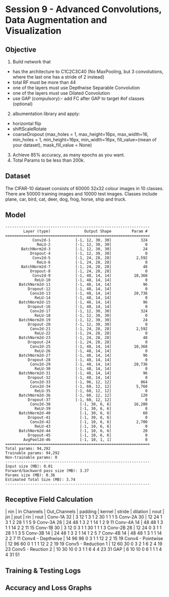# Session 9 - Advanced Convolutions, Data Augmentation and Visualization

## Objective 
1. Build network that
  - has the architecture to C1C2C3C40 (No MaxPooling, but 3 convolutions, where the last one has a stride of 2 instead) 
  - total RF must be more than 44
  - one of the layers must use Depthwise Separable Convolution
  - one of the layers must use Dilated Convolution
  - use GAP (compulsory):- add FC after GAP to target #of classes (optional)
2. albumentation library and apply:
  - horizontal flip
  - shiftScaleRotate
  - coarseDropout (max_holes = 1, max_height=16px, max_width=16, min_holes = 1, min_height=16px, min_width=16px, fill_value=(mean of your dataset), mask_fill_value = None)
3. Achieve 85% accuracy, as many epochs as you want.
4. Total Params to be less than 200k.
  
## Dataset
The CIFAR-10 dataset consists of 60000 32x32 colour images in 10 classes. There are 50000 training images and 10000 test images. Classes include plane, car, bird, cat, deer, dog, frog, horse, ship and truck.

## Model
```
----------------------------------------------------------------
        Layer (type)               Output Shape         Param #
================================================================
            Conv2d-1           [-1, 12, 30, 30]             324
              ReLU-2           [-1, 12, 30, 30]               0
       BatchNorm2d-3           [-1, 12, 30, 30]              24
           Dropout-4           [-1, 12, 30, 30]               0
            Conv2d-5           [-1, 24, 28, 28]           2,592
              ReLU-6           [-1, 24, 28, 28]               0
       BatchNorm2d-7           [-1, 24, 28, 28]              48
           Dropout-8           [-1, 24, 28, 28]               0
            Conv2d-9           [-1, 48, 14, 14]          10,368
             ReLU-10           [-1, 48, 14, 14]               0
      BatchNorm2d-11           [-1, 48, 14, 14]              96
          Dropout-12           [-1, 48, 14, 14]               0
           Conv2d-13           [-1, 48, 14, 14]          20,736
             ReLU-14           [-1, 48, 14, 14]               0
      BatchNorm2d-15           [-1, 48, 14, 14]              96
          Dropout-16           [-1, 48, 14, 14]               0
           Conv2d-17           [-1, 12, 30, 30]             324
             ReLU-18           [-1, 12, 30, 30]               0
      BatchNorm2d-19           [-1, 12, 30, 30]              24
          Dropout-20           [-1, 12, 30, 30]               0
           Conv2d-21           [-1, 24, 28, 28]           2,592
             ReLU-22           [-1, 24, 28, 28]               0
      BatchNorm2d-23           [-1, 24, 28, 28]              48
          Dropout-24           [-1, 24, 28, 28]               0
           Conv2d-25           [-1, 48, 14, 14]          10,368
             ReLU-26           [-1, 48, 14, 14]               0
      BatchNorm2d-27           [-1, 48, 14, 14]              96
          Dropout-28           [-1, 48, 14, 14]               0
           Conv2d-29           [-1, 48, 14, 14]          20,736
             ReLU-30           [-1, 48, 14, 14]               0
      BatchNorm2d-31           [-1, 48, 14, 14]              96
          Dropout-32           [-1, 48, 14, 14]               0
           Conv2d-33           [-1, 96, 12, 12]             864
           Conv2d-34           [-1, 60, 12, 12]           5,760
             ReLU-35           [-1, 60, 12, 12]               0
      BatchNorm2d-36           [-1, 60, 12, 12]             120
          Dropout-37           [-1, 60, 12, 12]               0
           Conv2d-38             [-1, 30, 6, 6]          16,200
             ReLU-39             [-1, 30, 6, 6]               0
      BatchNorm2d-40             [-1, 30, 6, 6]              60
          Dropout-41             [-1, 30, 6, 6]               0
           Conv2d-42             [-1, 10, 6, 6]           2,700
             ReLU-43             [-1, 10, 6, 6]               0
      BatchNorm2d-44             [-1, 10, 6, 6]              20
          Dropout-45             [-1, 10, 6, 6]               0
        AvgPool2d-46             [-1, 10, 1, 1]               0
================================================================
Total params: 94,292
Trainable params: 94,292
Non-trainable params: 0
----------------------------------------------------------------
Input size (MB): 0.01
Forward/backward pass size (MB): 3.37
Params size (MB): 0.36
Estimated Total Size (MB): 3.74
----------------------------------------------------------------
```
## Receptive Field Calculation

| nin 		  | In Channels | Out_Channels | padding | kernel | stride | dilation	| nout | jin | jout | rin | rout |
Conv-1A	32	  |  	3		12	   1	3	1	2	30	1	1	1	5
Conv-2A	30	  | 	12		24	   1	3	1	2	28	1	1	5	9
Conv-3A	28	  | 	24		48	   1	3	2	1	14	1	2	9	11
Conv-4A	14	  | 	48		48	   1	3	1	1	14	2	2	11	15
Conv-1B	30	  | 	3		12	   0	3	1	1	30	1	1	1	3
Conv-2B	28	  | 	12		24	   0	3	1	1	28	1	1	3	5
Conv-3B	14	  | 	24		48	   1	3	2	1	14	1	2	5	7
Conv-4B	14	  | 	48		48	   1	3	1	1	14	2	2	7	11
Conv4 - Depthwise | 	14		96	  96	0	3	1	1	12	2	2	15	19
Conv4 - Pointwise | 	12		96	  60	0	1	1	1	12	2	2	19	19
Conv5 - Reduction 1 | 	12		60	  30	0	3	2	1	6	2	4	19	23
Conv5 - Reuction 2 | 	10		30	  10	0	3	1	1	6	4	4	23	31
GAP		   | 	6		10	  10	0	6	1	1	1	4	4	31	51

## Training & Testing Logs

## Accuracy and Loss Graphs
